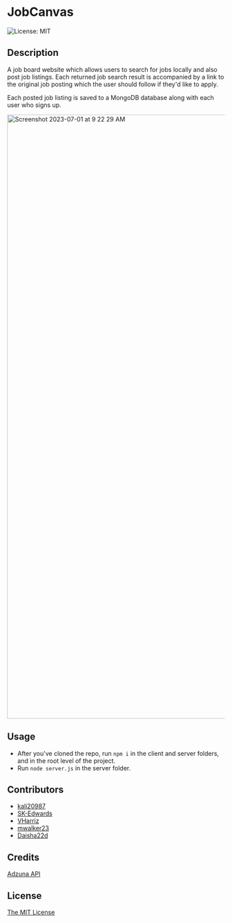   # JobCanvas


![License: MIT](https://img.shields.io/badge/License-MIT-yellow.svg)


## Description


A job board website which allows users to search for jobs locally and also post job listings. Each returned job search result is accompanied by a link to the original job posting which the user should follow if they'd like to apply.


Each posted job listing is saved to a MongoDB database along with each user who signs up.


<img width="1400" alt="Screenshot 2023-07-01 at 9 22 29 AM" src="https://github.com/kali20987/Khadijah-Portfolio/assets/128011155/3e234b4f-ef30-4dc4-aa6b-116cbffd0ba1">


## Usage


* After you've cloned the repo, run ``npm i`` in the client and server folders, and in the root level of the project.
* Run ``node server.js`` in the server folder.




## Contributors


* [kali20987](https://github.com/kali20987)
* [SK-Edwards](https://github.com/SK-Edwards)
* [VHarriz](https://github.com/VHarriz)
* [mwalker23](https://github.com/mwalker23)
* [Daisha22d](https://github.com/Daisha22d)

## Credits
[Adzuna API](https://developer.adzuna.com/)
## License
[The MIT License](https://opensource.org/licenses/MIT)

